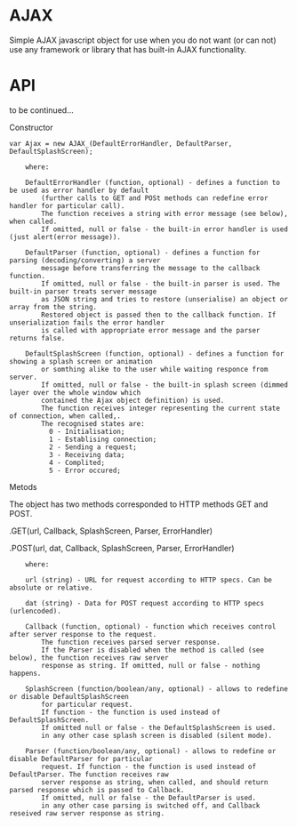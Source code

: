 # AJAX

Simple AJAX javascript object for use when you do not want (or can not) use any framework or library that has built-in AJAX functionality.

# API
to be continued...

Constructor
    
    var Ajax = new AJAX_(DefaultErrorHandler, DefaultParser, DefaultSplashScreen);

        where:
        
        DefaultErrorHandler (function, optional) - defines a function to be used as error handler by default 
            (further calls to GET and POSt methods can redefine error handler for particular call). 
            The function receives a string with error message (see below), when called. 
            If omitted, null or false - the built-in error handler is used (just alert(error message)).
        
        DefaultParser (function, optional) - defines a function for parsing (decoding/converting) a server 
            message before transferring the message to the callback function.  
            If omitted, null or false - the built-in parser is used. The built-in parser treats server message 
            as JSON string and tries to restore (unserialise) an object or array from the string. 
            Restored object is passed then to the callback function. If unserialization fails the error handler
            is called with appropriate error message and the parser returns false.
        
        DefaultSplashScreen (function, optional) - defines a function for showing a splash screen or animation 
            or somthing alike to the user while waiting responce from server. 
            If omitted, null or false - the built-in splash screen (dimmed layer over the whole window which 
            contained the Ajax object definition) is used. 
            The function receives integer representing the current state of connection, when called,. 
            The recognised states are:
              0 - Initialisation;
              1 - Establising connection;
              2 - Sending a request;
              3 - Receiving data;
              4 - Complited;
              5 - Error occured;

Metods
    
   The object has two methods corresponded to HTTP methods GET and POST.
   
   .GET(url, Callback, SplashScreen, Parser, ErrorHandler)
   
   .POST(url, dat, Callback, SplashScreen, Parser, ErrorHandler)
   
        where:
        
        url (string) - URL for request according to HTTP specs. Can be absolute or relative.
        
        dat (string) - Data for POST request according to HTTP specs (urlencoded).
        
        Callback (function, optional) - function which receives control after server response to the request. 
            The function receives parsed server response. 
            If the Parser is disabled when the method is called (see below), the function receives raw server 
            response as string. If omitted, null or false - nothing happens.
        
        SplashScreen (function/boolean/any, optional) - allows to redefine or disable DefaultSplashScreen 
            for particular request.
            If function - the function is used instead of DefaultSplashScreen.
            If omitted null or false - the DefaultSplashScreen is used.
            in any other case splash screen is disabled (silent mode).
        
        Parser (function/boolean/any, optional) - allows to redefine or disable DefaultParser for particular 
            request. If function - the function is used instead of DefaultParser. The function receives raw 
            server response as string, when called, and should return parsed response which is passed to Callback.
            If omitted, null or false - the DefaultParser is used.
            in any other case parsing is switched off, and Callback reseived raw server response as string.
   

